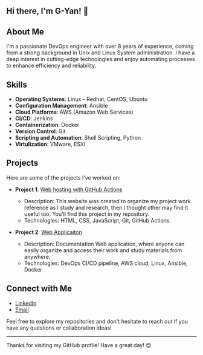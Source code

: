 ## Hi there, I'm G-Yan! 👋

## About Me
I'm a passionate DevOps engineer with over 8 years of experience, coming from a strong background in Unix and Linux System administration. I have a deep interest in cutting-edge technologies and enjoy automating processes to enhance efficiency and reliability.

## Skills
- **Operating Systems**: Linux - Redhat, CentOS, Ubuntu
- **Configuration Management**: Ansible
- **Cloud Platforms**: AWS (Amazon Web Services)
- **CI/CD**: Jenkins
- **Containerization**: Docker
- **Version Control**: Git
- **Scripting and Automation**: Shell Scripting, Python
- **Virtulization**: VMware, ESXi

## Projects
Here are some of the projects I've worked on:

- **Project 1**: [Web hosting with GitHub Actions](link)
  - Description: This website was created to organize my project work reference as I study and research, then I thought other may find it useful too. You'll find this project in my repository.
  - Technologies: HTML, CSS, JavaScript, Git, GitHub Actions

- **Project 2**: [Web Applicaiton](link)
  - Description: Documentation Web application, where anyone can easily organize and access their work and study materials from anywhere.
  - Technologies: DevOps CI/CD pipeline, AWS cloud, Linux, Ansible, Docker

## Connect with Me
- [LinkedIn](https://www.linkedin.com/in/gpokhrel/?lipi=urn%3Ali%3Apage%3Ad_flagship3_feed%3BOtWIlJwOQfKFSlDURCGTlQ%3D%3D)
- [Email](mailto:gyan.charm@gmail.com)

Feel free to explore my repositories and don't hesitate to reach out if you have any questions or collaboration ideas!

---

Thanks for visiting my GitHub profile! Have a great day! 😊


<!--
**Pokrel/Pokrel** is a ✨ _special_ ✨ repository because its `README.md` (this file) appears on your GitHub profile.

Here are some ideas to get you started:

- 🔭 I’m currently working on ...
- 🌱 I’m currently learning ...
- 👯 I’m looking to collaborate on ...
- 🤔 I’m looking for help with ...
- 💬 Ask me about ...
- 📫 How to reach me: ...
- 😄 Pronouns: ...
- ⚡ Fun fact: ...
-->
